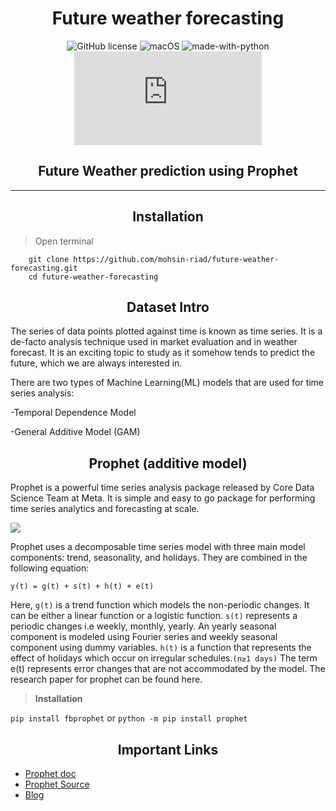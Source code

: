 <h1 align="center">Future weather forecasting</h1>
<div align="center">

![GitHub license](https://img.shields.io/github/license/Naereen/StrapDown.js.svg) ![macOS](https://svgshare.com/i/ZjP.svg) ![made-with-python](https://img.shields.io/badge/Made%20with-Python-1f425f.svg) [![Only 32 Kb](https://badge-size.herokuapp.com/Naereen/StrapDown.js/master/strapdown.min.js)](https://github.com/mohsin-riad/bijoy-to-unicode-automation/blob/main/Source/main.ipynb)

</div>

<h2 align="center">Future Weather prediction using Prophet</h2>
<hr>
<h2 align="center">Installation</h2>

> Open terminal

```
    git clone https://github.com/mohsin-riad/future-weather-forecasting.git
    cd future-weather-forecasting
```

<h2 align="center">Dataset Intro</h2>

The series of data points plotted against time is known as time series. It is a de-facto analysis technique used in market evaluation and in weather forecast. It is an exciting topic to study as it somehow tends to predict the future, which we are always interested in.

There are two types of Machine Learning(ML) models that are used for time series analysis:

-Temporal Dependence Model

-General Additive Model (GAM)

<h2 align="center">Prophet (additive model)</h2>

Prophet is a powerful time series analysis package released by Core Data Science Team at Meta. It is simple and easy to go package for performing time series analytics and forecasting at scale.

<img width=“964” src=a../asset/1.png>

Prophet uses a decomposable time series model with three main model components: trend, seasonality, and holidays. They are combined in the following equation:

```y(t) = g(t) + s(t) + h(t) + e(t)```

Here, `g(t)` is a trend function which models the non-periodic changes. It can be either a linear function or a logistic function.
`s(t)` represents a periodic changes i.e weekly, monthly, yearly. An yearly seasonal component is modeled using Fourier series and weekly seasonal component using dummy variables.
`h(t)` is a function that represents the effect of holidays which occur on irregular schedules.`(n≥1 days)`
The term e(t) represents error changes that are not accommodated by the model.
The research paper for prophet can be found here.

> **Installation**

```pip install fbprophet```
or
```python -m pip install prophet```

<h2 align="center">Important Links</h2>

- [Prophet doc](https://facebook.github.io/prophet/docs/quick_start.html#python-api)
- [Prophet Source](https://github.com/facebook/prophet)
- [Blog](https://research.facebook.com/blog/2017/02/prophet-forecasting-at-scale/)